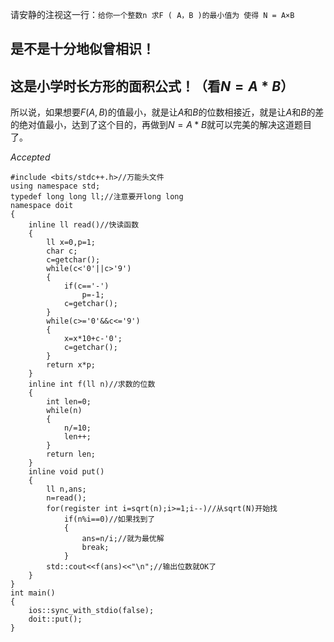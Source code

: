 请安静的注视这一行：```给你一个整数n 求F ( A，B )的最小值为 使得 N = A×B```  
## 是不是十分地似曾相识！  
## 这是小学时长方形的面积公式！（看$N=A*B$）  

所以说，如果想要$F(A,B)$的值最小，就是让$A$和$B$的位数相接近，就是让$A$和$B$的差的绝对值最小，达到了这个目的，再做到$N=A*B$就可以完美的解决这道题目了。  

$Accepted$  
```
#include <bits/stdc++.h>//万能头文件
using namespace std;
typedef long long ll;//注意要开long long
namespace doit
{
	inline ll read()//快读函数
	{
		ll x=0,p=1;
		char c;
		c=getchar();
		while(c<'0'||c>'9')
		{
			if(c=='-')
				p=-1;
			c=getchar();
		}
		while(c>='0'&&c<='9')
		{
			x=x*10+c-'0';
			c=getchar();
		}
		return x*p;
	}
	inline int f(ll n)//求数的位数
	{
		int len=0;
		while(n)
		{
			n/=10;
			len++;
		}
		return len;
	}
	inline void put()
	{
		ll n,ans;
		n=read();
		for(register int i=sqrt(n);i>=1;i--)//从sqrt(N)开始找
			if(n%i==0)//如果找到了
			{
				ans=n/i;//就为最优解
				break;
			}
		std::cout<<f(ans)<<"\n";//输出位数就OK了
	}
}
int main()
{
	ios::sync_with_stdio(false);
	doit::put();
}
```